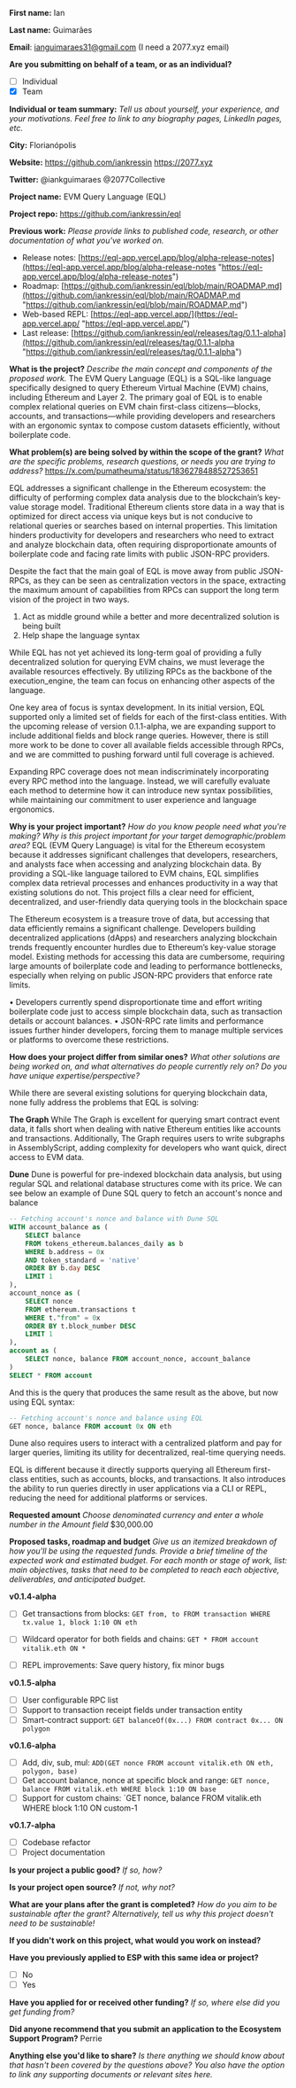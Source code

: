 **First name:**
Ian

**Last name:**
Guimarães

**Email**:
ianguimaraes31@gmail.com (I need a 2077.xyz email)

**Are you submitting on behalf of a team, or as an individual?**
 - [ ] Individual
 - [x] Team

**Individual or team summary:**
*Tell us about yourself, your experience, and your motivations. Feel free to link to any biography pages, LinkedIn pages, etc.*


**City:**
Florianópolis

**Website:**
https://github.com/iankressin https://2077.xyz

**Twitter:**
@iankguimaraes
@2077Collective

**Project name:**
EVM Query Language (EQL)

**Project repo:**
https://github.com/iankressin/eql

**Previous work:**
*Please provide links to published code, research, or other documentation of what you've worked on.*
- Release notes: [https://eql-app.vercel.app/blog/alpha-release-notes](https://eql-app.vercel.app/blog/alpha-release-notes "https://eql-app.vercel.app/blog/alpha-release-notes")
- Roadmap: [https://github.com/iankressin/eql/blob/main/ROADMAP.md](https://github.com/iankressin/eql/blob/main/ROADMAP.md "https://github.com/iankressin/eql/blob/main/ROADMAP.md")
- Web-based REPL: [https://eql-app.vercel.app/](https://eql-app.vercel.app/ "https://eql-app.vercel.app/")
- Last release: [https://github.com/iankressin/eql/releases/tag/0.1.1-alpha](https://github.com/iankressin/eql/releases/tag/0.1.1-alpha "https://github.com/iankressin/eql/releases/tag/0.1.1-alpha")

**What is the project?**
*Describe the main concept and components of the proposed work.*
The EVM Query Language (EQL) is a SQL-like language specifically designed to query Ethereum Virtual Machine (EVM) chains, including Ethereum and Layer 2. The primary goal of EQL is to enable complex relational queries on EVM chain first-class citizens—blocks, accounts, and transactions—while providing developers and researchers with an ergonomic syntax to compose custom datasets efficiently, without boilerplate code.

**What problem(s) are being solved by within the scope of the grant?**
*What are the specific problems, research questions, or needs you are trying to address?*
https://x.com/pumatheuma/status/1836278488527253651

EQL addresses a significant challenge in the Ethereum ecosystem: the difficulty of performing complex data analysis due to the blockchain’s key-value storage model. Traditional Ethereum clients store data in a way that is optimized for direct access via unique keys but is not conducive to relational queries or searches based on internal properties. This limitation hinders productivity for developers and researchers who need to extract and analyze blockchain data, often requiring disproportionate amounts of boilerplate code and facing rate limits with public JSON-RPC providers.

  Despite the fact that the main goal of EQL is move away from public JSON-RPCs, as
  they can be seen as centralization vectors in the space, extracting the maximum amount of capabilities from RPCs can support the long term vision of the project in two ways.
1. Act as middle ground while a better and more decentralized solution is being built
2. Help shape the language syntax

While EQL has not yet achieved its long-term goal of providing a fully decentralized solution for querying EVM chains, we must leverage the available resources effectively. By utilizing RPCs as the backbone of the execution_engine, the team can focus on enhancing other aspects of the language.

One key area of focus is syntax development. In its initial version, EQL supported only a limited set of fields for each of the first-class entities. With the upcoming release of version 0.1.1-alpha, we are expanding support to include additional fields and block range queries. However, there is still more work to be done to cover all available fields accessible through RPCs, and we are committed to pushing forward until full coverage is achieved.

Expanding RPC coverage does not mean indiscriminately incorporating every RPC method into the language. Instead, we will carefully evaluate each method to determine how it can introduce new syntax possibilities, while maintaining our commitment to user experience and language ergonomics.

**Why is your project important?**
*How do you know people need what you're making? Why is this project important for your target demographic/problem area?*
EQL (EVM Query Language) is vital for the Ethereum ecosystem because it addresses significant challenges that developers, researchers, and analysts face when accessing and analyzing blockchain data. By providing a SQL-like language tailored to EVM chains, EQL simplifies complex data retrieval processes and enhances productivity in a way that existing solutions do not. This project fills a clear need for efficient, decentralized, and user-friendly data querying tools in the blockchain space

The Ethereum ecosystem is a treasure trove of data, but accessing that data efficiently remains a significant challenge. Developers building decentralized applications (dApps) and researchers analyzing blockchain trends frequently encounter hurdles due to Ethereum’s key-value storage model. Existing methods for accessing this data are cumbersome, requiring large amounts of boilerplate code and leading to performance bottlenecks, especially when relying on public JSON-RPC providers that enforce rate limits.

• Developers currently spend disproportionate time and effort writing boilerplate code just to access simple blockchain data, such as transaction details or account balances.
• JSON-RPC rate limits and performance issues further hinder developers, forcing them to manage multiple services or platforms to overcome these restrictions.

**How does your project differ from similar ones?**
*What other solutions are being worked on, and what alternatives do people currently rely on? Do you have unique expertise/perspective?*

While there are several existing solutions for querying blockchain data, none fully address the problems that EQL is solving:

**The Graph**
While The Graph is excellent for querying smart contract event data, it falls short when dealing with native Ethereum entities like accounts and transactions. Additionally, The Graph requires users to write subgraphs in AssemblyScript, adding complexity for developers who want quick, direct access to EVM data.

**Dune**
Dune is powerful for pre-indexed blockchain data analysis, but using regular SQL and relational database structures come with its price. We can see below an example of Dune SQL query to fetch an account's nonce and balance
```SQL
-- Fetching account's nonce and balance with Dune SQL
WITH account_balance as (
    SELECT balance
    FROM tokens_ethereum.balances_daily as b
    WHERE b.address = 0x
    AND token_standard = 'native'
    ORDER BY b.day DESC
    LIMIT 1
),
account_nonce as (
    SELECT nonce
    FROM ethereum.transactions t
    WHERE t."from" = 0x
    ORDER BY t.block_number DESC
    LIMIT 1
),
account as (
    SELECT nonce, balance FROM account_nonce, account_balance
)
SELECT * FROM account
```

And this is the query that produces the same result as the above, but now using EQL syntax:
```SQL
-- Fetching account's nonce and balance using EQL
GET nonce, balance FROM account 0x ON eth
```

Dune also requires users to interact with a centralized platform and pay for larger queries, limiting its utility for decentralized, real-time querying needs.

EQL is different because it directly supports querying all Ethereum first-class entities, such as accounts, blocks, and transactions. It also introduces the ability to run queries directly in user applications via a CLI or REPL, reducing the need for additional platforms or services.

**Requested amount**
*Choose denominated currency and enter a whole number in the Amount field*
$30,000.00

**Proposed tasks, roadmap and budget**
*Give us an itemized breakdown of how you'll be using the requested funds. Provide a brief timeline of the expected work and estimated budget. For each month or stage of work, list: main objectives, tasks that need to be completed to reach each objective, deliverables, and anticipated budget.*

**v0.1.4-alpha**
- [ ] Get transactions from blocks:
`GET from, to FROM transaction WHERE tx.value 1, block 1:10 ON eth`

- [ ] Wildcard operator for both fields and chains:
 `GET * FROM account vitalik.eth ON *`
- [ ] REPL improvements: Save query history, fix minor bugs

**v0.1.5-alpha**
- [ ] User configurable RPC list
- [ ] Support to transaction receipt fields under transaction entity
- [ ] Smart-contract support:
 `GET balanceOf(0x...) FROM contract 0x... ON polygon`
 
**v0.1.6-alpha**
- [ ] Add, div, sub, mul:
`ADD(GET nonce FROM account vitalik.eth ON eth, polygon, base)`
- [ ] Get account balance, nonce at specific block and range:
 `GET nonce, balance FROM vitalik.eth WHERE block 1:10 ON base`
- [ ] Support for custom chains:
 `GET nonce, balance FROM vitalik.eth WHERE block 1:10 ON custom-1
 
**v0.1.7-alpha**
- [ ] Codebase refactor
- [ ] Project documentation

**Is your project a public good?**
*If so, how?*

**Is your project open source?**
*If not, why not?*

**What are your plans after the grant is completed?**
*How do you aim to be sustainable after the grant? Alternatively, tell us why this project doesn't need to be sustainable!*

**If you didn't work on this project, what would you work on instead?**

**Have you previously applied to ESP with this same idea or project?**
- [ ] No
- [ ] Yes

**Have you applied for or received other funding?**
*If so, where else did you get funding from?*

**Did anyone recommend that you submit an application to the Ecosystem Support Program?**
Perrie

**Anything else you'd like to share?**
*Is there anything we should know about that hasn't been covered by the questions above? You also have the option to link any supporting documents or relevant sites here.*

